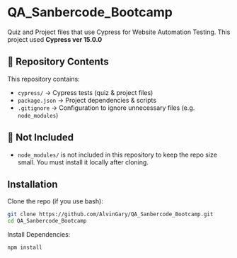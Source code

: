 # QA_Sanbercode_Bootcamp

Quiz and Project files that use Cypress for Website Automation Testing. This project used **Cypress ver 15.0.0**

## 📂 Repository Contents

This repository contains:

-   `cypress/` → Cypress tests (quiz & project files)
-   `package.json` → Project dependencies & scripts
-   `.gitignore` → Configuration to ignore unnecessary files (e.g. `node_modules`)

## 🚫 Not Included

-   `node_modules/` is not included in this repository to keep the repo size small.
    You must install it locally after cloning.

## Installation

Clone the repo (if you use bash):

```bash
git clone https://github.com/AlvinGary/QA_Sanbercode_Bootcamp.git
cd QA_Sanbercode_Bootcamp
```

Install Dependencies:

```bash
npm install
```
